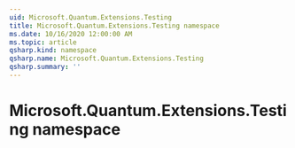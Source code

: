```yaml
---
uid: Microsoft.Quantum.Extensions.Testing
title: Microsoft.Quantum.Extensions.Testing namespace
ms.date: 10/16/2020 12:00:00 AM
ms.topic: article
qsharp.kind: namespace
qsharp.name: Microsoft.Quantum.Extensions.Testing
qsharp.summary: ''
---
```


# Microsoft.Quantum.Extensions.Testing namespace



